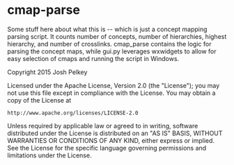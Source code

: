 # cmap-parse

Some stuff here about what this is -- which is just a concept mapping parsing script. It counts number of concepts, number of hierarchies, highest hierarchy, and number of crosslinks. cmap_parse contains the logic for parsing the concept maps, while gui.py leverages wxwidgets to allow for easy selection of cmaps and running the script in Windows.

Copyright 2015 Josh Pelkey

Licensed under the Apache License, Version 2.0 (the "License");
you may not use this file except in compliance with the License.
You may obtain a copy of the License at

    http://www.apache.org/licenses/LICENSE-2.0

Unless required by applicable law or agreed to in writing, software
distributed under the License is distributed on an "AS IS" BASIS,
WITHOUT WARRANTIES OR CONDITIONS OF ANY KIND, either express or implied.
See the License for the specific language governing permissions and
limitations under the License.